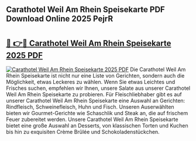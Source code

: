 ## Carathotel Weil Am Rhein Speisekarte PDF Download Online 2025 PejrR

# <h2><a href="http://gcd3hbg.nevu.top/?p=Carathotel+Weil+Am+Rhein+Speisekarte">🔗 👉🔴 Carathotel Weil Am Rhein Speisekarte 2025 PDF</a></h2>

[![Carathotel Weil Am Rhein Speisekarte 2025 PDF](https://i.imgur.com/dBaPXMq.png)](http://gcd3hbg.nevu.top/?p=Carathotel+Weil+Am+Rhein+Speisekarte)
Die Carathotel Weil Am Rhein Speisekarte ist nicht nur eine Liste von Gerichten, sondern auch die Möglichkeit, etwas Leckeres zu wählen. Wenn Sie etwas Leichtes und Frisches suchen, empfehlen wir Ihnen, unsere Salate aus unserer Carathotel Weil Am Rhein Speisekarte zu probieren. Für Fleischliebhaber gibt es auf unserer Carathotel Weil Am Rhein Speisekarte eine Auswahl an Gerichten: Rindfleisch, Schweinefleisch, Huhn und Fisch. Unseren Auserwählten bieten wir Gourmet-Gerichte wie Schaschlik und Steak an, die auf frischem Feuer zubereitet werden. Unsere Carathotel Weil Am Rhein Speisekarte bietet eine große Auswahl an Desserts, von klassischen Torten und Kuchen bis hin zu exquisiten Crème Brûlée und Schokoladenstückchen.
